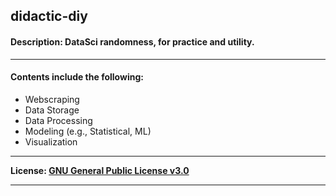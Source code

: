 ## didactic-diy
#### Description: DataSci randomness, for practice and utility.
---
#### Contents include the following: 
- Webscraping
- Data Storage
- Data Processing
- Modeling (e.g., Statistical, ML)
- Visualization

--- 

<b>License: [GNU General Public License v3.0](https://choosealicense.com/licenses/gpl-3.0/)</b>

---
